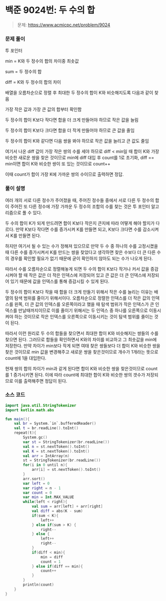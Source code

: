 # 백준 9024번: 두 수의 합

> 문제: https://www.acmicpc.net/problem/9024

### 문제 풀이

투 포인터

min = K와 두 정수의 합의 차이중 최솟값

sum = 두 정수의 합

diff = K와 두 정수의 합의 차이

배열을 오름차순으로 정렬 후 최대한 두 정수의 합이 K와 비슷해지도록 다음과 같이 찾음

가장 작은 값과 가장 큰 값의 합부터 확인함

두 정수의 합이 K보다 작다면 합을 더 크게 만들어야 하므로 작은 값을 늘림

두 정수의 합이 K보다 크다면 합을 더 작게 만들어야 하므로 큰 값을 줄임

두 정수의 합이 K와 같다면 다음 쌍을 봐야 하므로 작은 값을 늘리고 큰 값도 줄임

여기서 나온 diff 값이 가장 작은 쌍의 수를 세야 하므로 diff < min일 때 합이 K와 가장 비슷한 새로운 쌍을 찾은 것이므로 min에 diff 대입 후 count를 1로 초기화, diff == min이면 합이 K와 비슷한 쌍이 또 있는 것이므로 count++

이때 count가 합이 가장 K에 가까운 쌍의 수이므로 출력하면 정답.

### 풀이 설명

여러 개의 서로 다른 정수가 주어졌을 때, 주어진 정수들 중에서 서로 다른 두 정수의 합이 주어진 또 다른 정수에 가장 가까운 두 정수의 조합의 수를 찾는 것은 투 포인터 알고리즘으로 풀 수 있다.

두 수의 합이 K가 되게 만드려면 합이 K보다 작은지 큰지에 따라 어떻게 해야 할지가 다르다. 만약 K보다 작다면 수를 증가시켜 K를 만들면 되고, K보다 크다면 수를 감소시켜서 K를 만들면 된다.

하지만 여기서 될 수 있는 수가 정해져 있으므로 만약 두 수 중 하나의 수를 고정시켰을 때 다른 수를 증가시켜서 K를 만드는 쌍을 찾았다고 생각하면 찾은 수보다 더 큰 다른 수의 경우를 확인할 필요가 없기 때문에 굳이 확인하지 않아도 되는 수가 나오게 된다.

따라서 수를 오름차순으로 정렬해놓게 되면 두 수의 합이 K보다 작거나 커서 값을 증감시켜야 할 때 작은 값은 더 작은 인덱스에 저장되어 있고 큰 값은 더 큰 인덱스에 저장되어 있기 때문에 값을 인덱스를 통해 증감시킬 수 있게 된다.

두 정수의 합이 K보다 작을 때 합을 더 크게 만들기 위해서 작은 수를 늘리는 이유는 배열의 탐색 범위를 줄이기 위해서이다. 오름차순으로 정렬한 인덱스를 더 작은 값의 인덱스를 왼쪽, 더 큰 값의 인덱스를 오른쪽이라고 했을 때 탐색 범위가 작은 인덱스가 큰 인덱스를 만날때까지이므로 이를 줄이기 위해서는 두 인덱스 중 하나를 오른쪽으로 이동시켜야 하는 것이므로 작은 인덱스를 오른쪽으로 이동시키는 것이 탐색 범위를 줄이는 것이 된다.

따라서 이런 원리로 두 수의 합들을 찾으면서 최대한 합이 K와 비슷해지는 쌍들의 수를 찾으면 된다. 그러므로 합들을 확인하면서 K와의 차이를 비교하고 그 최솟값을 min에 저장한다. 만약 차이가 min보다 작게 되면 여태 찾은 쌍들보다 더 합이 K와 비슷한 쌍을 찾은 것이므로 min 값을 변경해주고 새로운 쌍을 찾은것이므로 개수가 1개라는 뜻으로 count에 1을 대입한다.

현재 쌍의 합의 차이가 min과 같게 된다면 합이 K와 비슷한 쌍을 찾은것이므로 count를 1 증가시키면 된다. 이에 따라 count에 최대한 합이 K와 비슷한 쌍의 갯수가 저장되므로 이를 출력해주면 정답이 된다.

### 소스 코드
```kotlin
import java.util.StringTokenizer
import kotlin.math.abs

fun main(){
    val br = System.`in`.bufferedReader()
    val t = br.readLine().toInt()
    repeat(t){
        System.gc()
        var st = StringTokenizer(br.readLine())
        val n = st.nextToken().toInt()
        val K = st.nextToken().toInt()
        val arr = IntArray(n)
        st = StringTokenizer(br.readLine())
        for(i in 0 until n){
            arr[i] = st.nextToken().toInt()
        }
        arr.sort()
        var left = 0
        var right = n - 1
        var count = 0
        var min = Int.MAX_VALUE
        while(left < right){
            val sum = arr[left] + arr[right]
            val diff = abs(K - sum)
            if(sum < K){
                left++
            } else if(sum > K) {
                right--
            } else {
                left++
                right--
            }
            if(diff < min){
                min = diff
                count = 1
            } else if(diff == min){
                count++
            }
        }
        println(count)
    }
}
```